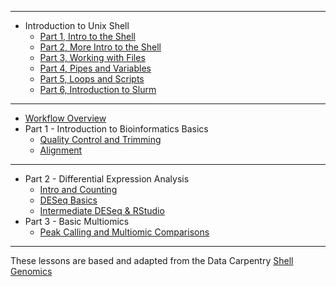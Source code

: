 ****

* Introduction to Unix Shell
  * [Part 1, Intro to the Shell](https://joiry.github.io/HSL_Carp/Shell_Intro_01)
  * [Part 2, More Intro to the Shell](https://joiry.github.io/HSL_Carp/Shell_Intro_02)
  * [Part 3, Working with Files](https://joiry.github.io/HSL_Carp/Working_with_Files_03)
  * [Part 4, Pipes and Variables](https://joiry.github.io/HSL_Carp/Pipes_and_Variables_04)
  * [Part 5, Loops and Scripts](https://joiry.github.io/HSL_Carp/loop_script_05)
  * [Part 6, Introduction to Slurm](https://joiry.github.io/HSL_Carp/slurm)
  
****
  
* [Workflow Overview](https://joiry.github.io/HSL_Carp/workflow)
* Part 1 - Introduction to Bioinformatics Basics
    * [Quality Control and Trimming](https://joiry.github.io/HSL_Carp/qc_trim)
    * [Alignment](https://joiry.github.io/HSL_Carp/align)
    
***

  * Part 2 - Differential Expression Analysis
    * [Intro and Counting](https://joiry.github.io/HSL_Carp/counting)
    * [DESeq Basics](https://joiry.github.io/HSL_Carp/deseq2)
    * [Intermediate DESeq & RStudio](https://joiry.github.io/HSL_Carp/deseq_extra)  
  * Part 3 - Basic Multiomics
    * [Peak Calling and Multiomic Comparisons](https://joiry.github.io/HSL_Carp/peakcalling_and_multi)
  
****
  
These lessons are based and adapted from the Data Carpentry [Shell Genomics](https://datacarpentry.org/shell-genomics/
) 
